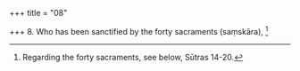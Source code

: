 +++
title = "08"

+++
8. Who has been sanctified by the forty sacraments (saṃskāra), [^5] 


[^5]:  Regarding the forty sacraments, see below, Sūtras 14-20.
